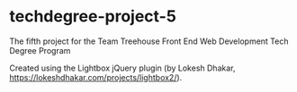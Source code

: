 # techdegree-project-5
The fifth project for the Team Treehouse Front End Web Development Tech Degree Program

Created using the Lightbox jQuery plugin (by Lokesh Dhakar, https://lokeshdhakar.com/projects/lightbox2/).
